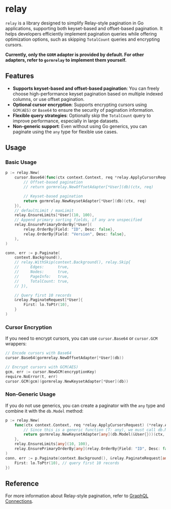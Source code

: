 # relay

`relay` is a library designed to simplify Relay-style pagination in Go applications, supporting both keyset-based and offset-based pagination. It helps developers efficiently implement pagination queries while offering optimization options, such as skipping `TotalCount` queries and encrypting cursors.

**Currently, only the `GORM` adapter is provided by default. For other adapters, refer to `gormrelay` to implement them yourself.**

## Features

- **Supports keyset-based and offset-based pagination**: You can freely choose high-performance keyset pagination based on multiple indexed columns, or use offset pagination.
- **Optional cursor encryption**: Supports encrypting cursors using `GCM(AES)` or `Base64` to ensure the security of pagination information.
- **Flexible query strategies**: Optionally skip the `TotalCount` query to improve performance, especially in large datasets.
- **Non-generic support**: Even without using Go generics, you can paginate using the `any` type for flexible use cases.

## Usage

### Basic Usage

```go
p := relay.New(
    cursor.Base64(func(ctx context.Context, req *relay.ApplyCursorsRequest) (*relay.ApplyCursorsResponse[*User], error) {
        // Offset-based pagination
        // return gormrelay.NewOffsetAdapter[*User](db)(ctx, req)

        // Keyset-based pagination
        return gormrelay.NewKeysetAdapter[*User](db)(ctx, req)
    }),
    // defaultLimit / maxLimit
    relay.EnsureLimits[*User](10, 100),
    // Append primary sorting fields, if any are unspecified
    relay.EnsurePrimaryOrderBy[*User](
        relay.OrderBy{Field: "ID", Desc: false},
        relay.OrderBy{Field: "Version", Desc: false},
    ),
)

conn, err := p.Paginate(
    context.Background(),
    // relay.WithSkip(context.Background(), relay.Skip{
    //     Edges:      true,
    //     Nodes:      true,
    //     PageInfo:   true,
    //     TotalCount: true,
    // }),

    // Query first 10 records
    &relay.PaginateRequest[*User]{
        First: lo.ToPtr(10),
    }
)
```

### Cursor Encryption

If you need to encrypt cursors, you can use `cursor.Base64` or `cursor.GCM` wrappers:

```go
// Encode cursors with Base64
cursor.Base64(gormrelay.NewOffsetAdapter[*User](db))

// Encrypt cursors with GCM(AES)
gcm, err := cursor.NewGCM(encryptionKey)
require.NoError(t, err)
cursor.GCM(gcm)(gormrelay.NewKeysetAdapter[*User](db))
```

### Non-Generic Usage

If you do not use generics, you can create a paginator with the `any` type and combine it with the `db.Model` method:

```go
p := relay.New(
    func(ctx context.Context, req *relay.ApplyCursorsRequest) (*relay.ApplyCursorsResponse[any], error) {
        // Since this is a generic function (T: any), we must call db.Model(x)
        return gormrelay.NewKeysetAdapter[any](db.Model(&User{}))(ctx, req)
    },
    relay.EnsureLimits[any](10, 100),
    relay.EnsurePrimaryOrderBy[any](relay.OrderBy{Field: "ID", Desc: false}),
)
conn, err := p.Paginate(context.Background(), &relay.PaginateRequest[any]{
    First: lo.ToPtr(10), // query first 10 records
})
```

## Reference

For more information about Relay-style pagination, refer to [GraphQL Connections](https://relay.dev/graphql/connections.htm).
